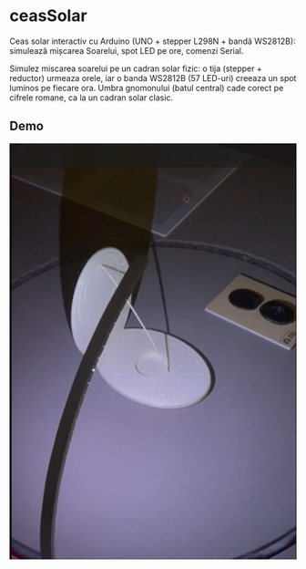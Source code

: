 # ceasSolar

Ceas solar interactiv cu Arduino (UNO + stepper L298N + bandă WS2812B): simulează mișcarea Soarelui, spot LED pe ore, comenzi Serial.



Simulez miscarea soarelui pe un cadran solar fizic: o tija (stepper + reductor) urmeaza orele, iar o banda WS2812B (57 LED-uri) creeaza un spot luminos pe fiecare ora. Umbra gnomonului (batul central) cade corect pe cifrele romane, ca la un cadran solar clasic.





## Demo
[![Watch the demo](media/thumb.jpg)](media/demo.mp4)





